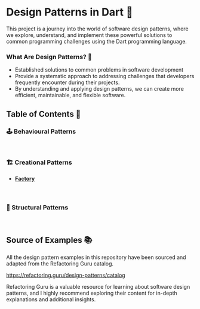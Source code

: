 # Design Patterns in Dart 🚀

 This project is a journey into the world of software design patterns, where we explore, understand, and implement these powerful solutions to common programming challenges using the Dart programming language.

### What Are Design Patterns? 🧩
- Established solutions to common problems in software development
- Provide a systematic approach to addressing challenges that developers frequently encounter during their projects. 
- By understanding and applying design patterns, we can create more efficient, maintainable, and flexible software.


## Table of Contents 📜
### 🕹️ Behavioural Patterns

<br>

### 🏗️ Creational Patterns
- #### [Factory](/creational/factory)

<br>

### 🧱 Structural Patterns
<br>


## Source of Examples 📚
All the design pattern examples in this repository have been sourced and adapted from the Refactoring Guru catalog. 

https://refactoring.guru/design-patterns/catalog

Refactoring Guru is a valuable resource for learning about software design patterns, and I highly recommend exploring their content for in-depth explanations and additional insights.
